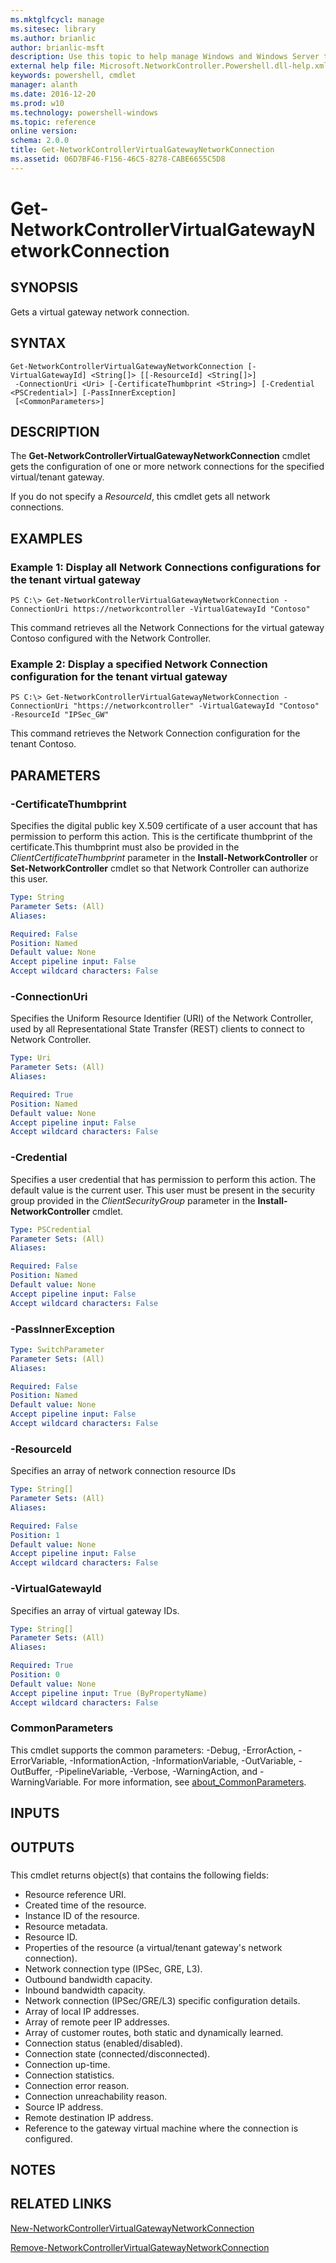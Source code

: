 ```yaml
---
ms.mktglfcycl: manage
ms.sitesec: library
ms.author: brianlic
author: brianlic-msft
description: Use this topic to help manage Windows and Windows Server technologies with Windows PowerShell.
external help file: Microsoft.NetworkController.Powershell.dll-help.xml
keywords: powershell, cmdlet
manager: alanth
ms.date: 2016-12-20
ms.prod: w10
ms.technology: powershell-windows
ms.topic: reference
online version: 
schema: 2.0.0
title: Get-NetworkControllerVirtualGatewayNetworkConnection
ms.assetid: 06D7BF46-F156-46C5-8278-CABE6655C5D8
---
```


# Get-NetworkControllerVirtualGatewayNetworkConnection

## SYNOPSIS
Gets a virtual gateway network connection.

## SYNTAX

```
Get-NetworkControllerVirtualGatewayNetworkConnection [-VirtualGatewayId] <String[]> [[-ResourceId] <String[]>]
 -ConnectionUri <Uri> [-CertificateThumbprint <String>] [-Credential <PSCredential>] [-PassInnerException]
 [<CommonParameters>]
```

## DESCRIPTION
The **Get-NetworkControllerVirtualGatewayNetworkConnection** cmdlet gets the configuration of one or more network connections for the specified virtual/tenant gateway.

If you do not specify a *ResourceId*, this cmdlet gets all network connections.

## EXAMPLES

### Example 1: Display all Network Connections configurations for the tenant virtual gateway
```
PS C:\> Get-NetworkControllerVirtualGatewayNetworkConnection -ConnectionUri https://networkcontroller -VirtualGatewayId "Contoso"
```

This command retrieves all the Network Connections for the virtual gateway Contoso configured with the Network Controller.

### Example 2: Display a specified Network Connection configuration for the tenant virtual gateway
```
PS C:\> Get-NetworkControllerVirtualGatewayNetworkConnection -ConnectionUri "https://networkcontroller" -VirtualGatewayId "Contoso" -ResourceId "IPSec_GW"
```

This command retrieves the Network Connection configuration for the tenant Contoso.

## PARAMETERS

### -CertificateThumbprint
Specifies the digital public key X.509 certificate of a user account that has permission to perform this action.
This is the certificate thumbprint of the certificate.This thumbprint must also be provided in the *ClientCertificateThumbprint* parameter in the **Install-NetworkController** or **Set-NetworkController** cmdlet so that Network Controller can authorize this user.

```yaml
Type: String
Parameter Sets: (All)
Aliases: 

Required: False
Position: Named
Default value: None
Accept pipeline input: False
Accept wildcard characters: False
```

### -ConnectionUri
Specifies the Uniform Resource Identifier (URI) of the Network Controller, used by all Representational State Transfer (REST) clients to connect to Network Controller.

```yaml
Type: Uri
Parameter Sets: (All)
Aliases: 

Required: True
Position: Named
Default value: None
Accept pipeline input: False
Accept wildcard characters: False
```

### -Credential
Specifies a user credential that has permission to perform this action.
The default value is the current user.
This user must be present in the security group provided in the *ClientSecurityGroup* parameter in the **Install-NetworkController** cmdlet.

```yaml
Type: PSCredential
Parameter Sets: (All)
Aliases: 

Required: False
Position: Named
Default value: None
Accept pipeline input: False
Accept wildcard characters: False
```

### -PassInnerException


```yaml
Type: SwitchParameter
Parameter Sets: (All)
Aliases: 

Required: False
Position: Named
Default value: None
Accept pipeline input: False
Accept wildcard characters: False
```

### -ResourceId
Specifies an array of network connection resource IDs

```yaml
Type: String[]
Parameter Sets: (All)
Aliases: 

Required: False
Position: 1
Default value: None
Accept pipeline input: False
Accept wildcard characters: False
```

### -VirtualGatewayId
Specifies an array of virtual gateway IDs.

```yaml
Type: String[]
Parameter Sets: (All)
Aliases: 

Required: True
Position: 0
Default value: None
Accept pipeline input: True (ByPropertyName)
Accept wildcard characters: False
```

### CommonParameters
This cmdlet supports the common parameters: -Debug, -ErrorAction, -ErrorVariable, -InformationAction, -InformationVariable, -OutVariable, -OutBuffer, -PipelineVariable, -Verbose, -WarningAction, and -WarningVariable. For more information, see [about_CommonParameters](http://go.microsoft.com/fwlink/?LinkID=113216).

## INPUTS

## OUTPUTS

###  
This cmdlet returns object(s) that contains the following fields: 

- Resource reference URI.
- Created time of the resource.
- Instance ID of the resource.
- Resource metadata.
- Resource ID.
- Properties of the resource (a virtual/tenant gateway's network connection). 
 - Network connection type (IPSec, GRE, L3).
 - Outbound bandwidth capacity. 
 - Inbound bandwidth capacity. 
 - Network connection (IPSec/GRE/L3) specific configuration details. 
 - Array of local IP addresses.
 - Array of remote peer IP addresses.
 - Array of customer routes, both static and dynamically learned. 
 - Connection status (enabled/disabled). 
 - Connection state (connected/disconnected). 
 - Connection up-time. 
 - Connection statistics.
 - Connection error reason.
 - Connection unreachability reason.
 - Source IP address. 
 - Remote destination IP address.
 - Reference to the gateway virtual machine where the connection is configured.

## NOTES

## RELATED LINKS

[New-NetworkControllerVirtualGatewayNetworkConnection](./New-NetworkControllerVirtualGatewayNetworkConnection.md)

[Remove-NetworkControllerVirtualGatewayNetworkConnection](./Remove-NetworkControllerVirtualGatewayNetworkConnection.md)

